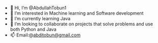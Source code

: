 - 👋 Hi, I’m @AbdullahTobun1
- 👀 I’m interested in Machine learning and Software development
- 🌱 I’m currently learning Java
- 💞️ I’m looking to collaborate on projects that solve problems and use both Python and Java
- 📫 Email:@abditobun@gmail.com


<!---
AbdullahTobun1/AbdullahTobun1 is a ✨ special ✨ repository because its `README.md` (this file) appears on your GitHub profile.
You can click the Preview link to take a look at your changes.
--->
